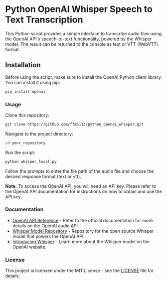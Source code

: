# Python OpenAI Whisper Speech to Text Transcription

This Python script provides a simple interface to transcribe audio files using the OpenAI API's speech-to-text functionality, powered by the Whisper model. The result can be returned to the console as text or VTT (WebVTT) format.

## Installation

Before using the script, make sure to install the OpenAI Python client library. You can install it using pip:

```bash
pip install openai
```

### Usage

Clone this repository:

```bash
git clone https://github.com/ffm5113/python_openai_whisper.git
```

Navigate to the project directory:

```bash
cd your_repository
```

Run the script:

```bash
python whisper_local.py
```

Follow the prompts to enter the file path of the audio file and choose the desired response format (text or vtt).

**Note:** To access the OpenAI API, you will need an API key. Please refer to the OpenAI API documentation for instructions on how to obtain and use the API key.

### Documentation

- [OpenAI API Reference](https://platform.openai.com/docs/api-reference/audio) - Refer to the official documentation for more details on the OpenAI audio API.
- [Whisper Model Repository](https://github.com/openai/whisper) - Repository for the open source Whisper model that powers the OpenAI API.
- [Introducing Whisper](https://openai.com/index/whisper/) - Learn more about the Whisper model on the OpenAI website.

### License

This project is licensed under the MIT License - see the [LICENSE](LICENSE) file for details.
